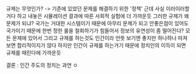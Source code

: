 규제는 무엇인가?
-> 기존에 있었던 문제를 해결하기 위한 '정책'
근데 사실 이러이러할거다 하고 내놓은 시뮬레이션 결과에 따른 사회적 실험에 더 가까운듯
그러한 규제가 왜 문제가 되냐?
국가는 거대한 시스템이기 때문에
아무리 문제가 되고 안좋은점이 있어도 국가이기 때문에 한번 정한 룰을 철회하기가 힘들어서
정보의 유연성이 좀 떨어진다? 모든 문제에 있어서
그리고 규제를 하는것도 인간이라 언뜻 보기엔 좋지만 하나하나 따져보면 합리적이지가 않다
하지만 인간이 규제를 하는거기 때문에 정치인의 이득이 되면 규제를 때린다에 가까운듯

결론 : 인간 주도의 정치는 과연 ㅇ